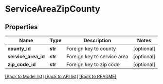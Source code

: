 # ServiceAreaZipCounty

## Properties
Name | Type | Description | Notes
------------ | ------------- | ------------- | -------------
**county_id** | **str** | Foreign key to county | [optional] 
**service_area_id** | **str** | Foreign key to service area | [optional] 
**zip_code_id** | **str** | Foreign key to zip code | [optional] 

[[Back to Model list]](../README.md#documentation-for-models) [[Back to API list]](../README.md#documentation-for-api-endpoints) [[Back to README]](../README.md)


